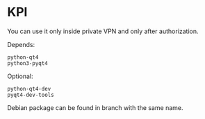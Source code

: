 # KPI
You can use it only inside private VPN and only after authorization.

Depends:
```
python-qt4
python3-pyqt4
```
Optional:
```
python-qt4-dev
pyqt4-dev-tools
```
Debian package can be found in branch with the same name.
